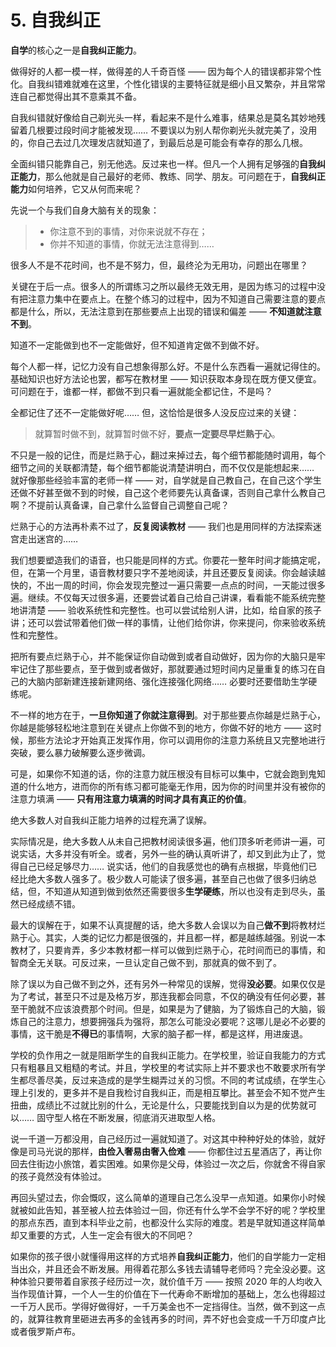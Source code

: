 # 5. 自我纠正

**自学**的核心之一是**自我纠正能力**。

做得好的人都一模一样，做得差的人千奇百怪 —— 因为每个人的错误都非常个性化。自我纠错难就难在这里，个性化错误的主要特征就是细小且又繁杂，并且常常连自己都觉得出其不意乘其不备。

自我纠错就好像给自己剃光头一样，看起来不是什么难事，结果总是莫名其妙地残留着几根要过段时间才能被发现…… 不要误以为别人帮你剃光头就完美了，没用的，你自己去过几次理发店就知道了，到最后总是可能会有幸存的那么几根。

全面纠错只能靠自己，别无他选。反过来也一样。但凡一个人拥有足够强的**自我纠正能力**，那么他就是自己最好的老师、教练、同学、朋友。可问题在于，**自我纠正能力**如何培养，它又从何而来呢？

先说一个与我们自身大脑有关的现象：

> * 你注意不到的事情，对你来说就不存在；
> * 你并不知道的事情，你就无法注意得到……

很多人不是不花时间，也不是不努力，但，最终沦为无用功，问题出在哪里？

关键在于后一点。很多人的所谓练习之所以最终无效无用，是因为练习的过程中没有把注意力集中在要点上。在整个练习的过程中，因为不知道自己需要注意的要点都是什么，所以，无法注意到在那些要点上出现的错误和偏差 —— **不知道就注意不到**。

知道不一定能做到也不一定能做好，但不知道肯定做不到做不好。

每个人都一样，记忆力没有自己想象得那么好。不是什么东西看一遍就记得住的。基础知识也好方法论也罢，都写在教材里 —— 知识获取本身现在既方便又便宜。可问题在于，谁都一样，都做不到只看一遍就能全都记住，不是吗？

全都记住了还不一定能做好呢…… 但，这恰恰是很多人没反应过来的关键：

> 就算暂时做不到，就算暂时做不好，**要点一定要尽早烂熟于心**。

不只是一般的记住，而是烂熟于心，翻过来掉过去，每个细节都能随时调用，每个细节之间的关联都清楚，每个细节都能说清楚讲明白，而不仅仅是能想起来…… 就好像那些经验丰富的老师一样 —— 对，自学就是自己教自己，在自己这个学生还做不好甚至做不到的时候，自己这个老师要先认真备课，否则自己拿什么教自己啊？不提前认真备课，自己拿什么监督自己调整自己呢？

烂熟于心的方法再朴素不过了，**反复阅读教材** —— 我们也是用同样的方法探索迷宫走出迷宫的……

我们想要塑造我们的语音，也只能是同样的方式。你要花一整年时间才能搞定呢，但，在第一个月里，语音教材要只字不差地阅读，并且还要反复阅读。你会越读越快的，不出一周的时间，你会发现完整过一遍只需要一点点的时间，一天能过很多遍。继续。不仅每天过很多遍，还要尝试着自己给自己讲课，看看能不能系统完整地讲清楚 —— 验收系统性和完整性。也可以尝试给别人讲，比如，给自家的孩子讲；还可以尝试带着他们做一样的事情，让他们给你讲，你来提问，你来验收系统性和完整性。

把所有要点烂熟于心，并不能保证你自动做到或者自动做好，因为你的大脑只是牢牢记住了那些要点，至于做到或者做好，那就要通过短时间内足量重复的练习在自己的大脑内部新建连接新建网络、强化连接强化网络…… 必要时还要借助生学硬练呢。

不一样的地方在于，**一旦你知道了你就注意得到**。对于那些要点你越是烂熟于心，你越是能够轻松地注意到在关键点上你做不到的地方，你做不好的地方 —— 这时候，那些方法论才开始真正发挥作用，你可以调用你的注意力系统且又完整地进行突破，要么暴力破解要么逐步微调。

可是，如果你不知道的话，你的注意力就压根没有目标可以集中，它就会跑到鬼知道的什么地方，进而你的所有练习都可能毫无作用，因为你的时间里并没有被你的注意力填满 —— **只有用注意力填满的时间才具有真正的价值**。

绝大多数人对自我纠正能力培养的过程充满了误解。

实际情况是，绝大多数人从未自己把教材阅读很多遍，他们顶多听老师讲一遍，可说实话，大多并没有听全。或者，另外一些的确认真听讲了，却又到此为止了，觉得自己已经足够尽力…… 说实话，他们的自我感觉也的确有点根据，毕竟他们已经比绝大多数人强多了。极少数人可能读了很多遍，甚至自己也做了很多归纳总结，但，不知道从知道到做到依然还需要很多**生学硬练**，所以也没有走到尽头，虽然已经成绩不错。

最大的误解在于，如果不认真提醒的话，绝大多数人会误以为自己**做不到**将教材烂熟于心。其实，人类的记忆力都是很强的，并且都一样，都是越练越强。别说一本教材了，只要肯弄，多少本教材都一样可以做到烂熟于心，花时间而已的事情，和智商全无关联。可反过来，一旦认定自己做不到，那就真的做不到了。

除了误以为自己做不到之外，还有另外一种常见的误解，觉得**没必要**。如果仅仅是为了考试，甚至只不过是及格万岁，那连我都会同意，不仅的确没有任何必要，甚至干脆就不应该浪费那个时间。但是，如果是为了健脑，为了锻炼自己的大脑，锻炼自己的注意力，想要拥强兵为强将，那怎么可能没必要呢？这哪儿是必不必要的事情，这干脆是**不得已**的事情啊，大家的脑子都一样，都是这样，用进废退。

学校的负作用之一就是阻断学生的自我纠正能力。在学校里，验证自我能力的方式只有粗暴且又粗糙的考试。并且，学校里的考试实际上并不要求也不敢要求所有学生都尽善尽美，反过来造成的是学生糊弄过关的习惯。不同的考试成绩，在学生心理上引发的，更多并不是自我检讨自我纠正，而是相互攀比。甚至会不知不觉产生扭曲，成绩比不过就比别的什么，无论是什么，只要能找到自以为是的优势就可以…… 固守型人格在不断发展，彻底消灭进取型人格。

说一千道一万都没用，自己经历过一遍就知道了。对这其中种种好处的体验，就好像是司马光说的那样，**由俭入奢易由奢入俭难** —— 你都住过五星酒店了，再让你回去住街边小旅馆，着实困难。如果你是父母，体验过一次之后，你就舍不得自家的孩子竟然没有体验过。

再回头望过去，你会慨叹，这么简单的道理自己怎么没早一点知道。如果你小时候就被如此告知，甚至被人拉去体验过一回，你还有什么学不会学不好的呢？学校里的那点东西，直到本科毕业之前，也都没什么实际的难度。若是早就知道这样简单却又重要的方式，人生一定会有很大的不同吧？

如果你的孩子很小就懂得用这样的方式培养**自我纠正能力**，他们的自学能力一定相当出众，并且还会不断发展。用得着花那么多钱去请辅导老师吗？完全没必要。这种体验只要带着自家孩子经历过一次，就价值千万 —— 按照 2020 年的人均收入当作现值计算，一个人一生的价值在下一代寿命不断增加的基础上，怎么也得超过一千万人民币。学得好做得好，一千万美金也不一定挡得住。当然，做不到这一点的，就算往教育里砸进去再多的金钱再多的时间，弄不好也会变成一千万印度卢比或者俄罗斯卢布。
